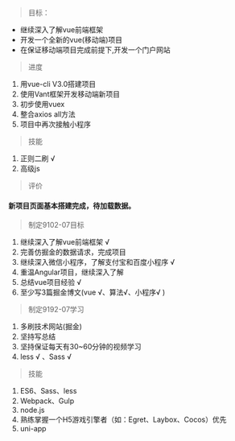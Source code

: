 > 目标：
* 继续深入了解vue前端框架
* 开发一个全新的vue(移动端)项目
* 在保证移动端项目完成前提下,开发一个门户网站

> 进度
1. 用vue-cli V3.0搭建项目
2. 使用Vant框架开发移动端新项目
3. 初步使用vuex
4. 整合axios all方法
5. 项目中再次接触小程序


> 技能
1. 正则二刷 √
2. 高级js

> 评价
#### 新项目页面基本搭建完成，待加载数据。

> 制定9102-07目标
1. 继续深入了解vue前端框架 √
2. 完善仿掘金的数据请求，完成项目
3. 继续深入微信小程序，了解支付宝和百度小程序   √
4. 重温Angular项目，继续深入了解 
5. 总结vue项目经验 √
6. 至少写3篇掘金博文(vue √、算法√、小程序√ )

> 制定9192-07学习
1. 多刷技术网站(掘金)
2. 坚持写总结 
3. 坚持保证每天有30~60分钟的视频学习
4. less √ 、Sass √

> 技能
1. ES6、Sass、less
2. Webpack、Gulp
3. node.js
4. 熟练掌握一个H5游戏引擎者（如：Egret、Laybox、Cocos）优先
5. uni-app







